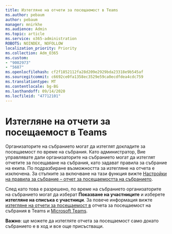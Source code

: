 ```yaml
---
title: Изтегляне на отчети за посещаемост в Teams
ms.author: pebaum
author: pebaum
manager: mnirkhe
ms.audience: Admin
ms.topic: article
ms.service: o365-administration
ROBOTS: NOINDEX, NOFOLLOW
localization_priority: Priority
ms.collection: Adm_O365
ms.custom:
- "9002973"
- "5687"
ms.openlocfilehash: cf2f1852112fa28d209e2929bda23318e9b545af
ms.sourcegitcommit: c6692ce0fa1358ec3529e59ca0ecdfdea4cdc759
ms.translationtype: MT
ms.contentlocale: bg-BG
ms.lasthandoff: 09/14/2020
ms.locfileid: "47712101"
---
```

# <a name="download-attendance-reports-in-teams"></a>Изтегляне на отчети за посещаемост в Teams

Организаторите на събранието могат да изтеглят докладите за посещаемост по време на събрания. Като администратор, Вие управлявате дали организаторите на събранието могат да изтеглят отчетите за посещаване на събрания, като задават правила за събрание на екипа. По подразбиране възможността за изтегляне на отчета е изключена. За стъпките за включване на тази функция вижте  [Настройки на правила за събрание – отчет за посещаемостта на събранието](https://docs.microsoft.com/microsoftteams/meeting-policies-in-teams#meeting-policy-settings---meeting-attendance-report).

След като това е разрешено, по време на събранието организаторите на събранието могат да изберат  **Показване на участниците**  и изберете  **изтегляне на списъка с участници**. За повече информация вижте [изтегляне на отчети за посещаемост в](https://support.office.com/article/download-attendance-reports-in-teams-ae7cf170-530c-47d3-84c1-3aedac74d310) отчета за посещаемост на събрания в Teams и [Microsoft Teams](https://docs.microsoft.com/microsoftteams/teams-analytics-and-reports/meeting-attendance-report).

**Важно**: ще можете да изтегляте отчета за посещаемост само докато събранието е в ход и все още присъстващи.